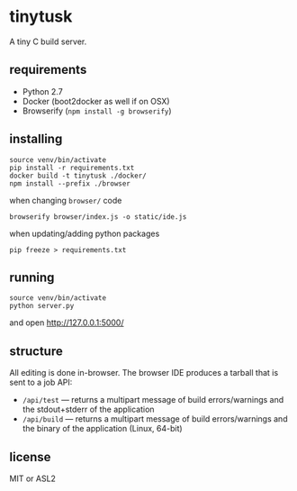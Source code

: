 # tinytusk

A tiny C build server.

## requirements

* Python 2.7
* Docker (boot2docker as well if on OSX)
* Browserify (`npm install -g browserify`)

## installing

```
source venv/bin/activate
pip install -r requirements.txt
docker build -t tinytusk ./docker/
npm install --prefix ./browser
```

when changing `browser/` code

```
browserify browser/index.js -o static/ide.js
```

when updating/adding python packages

```
pip freeze > requirements.txt
```

## running

```
source venv/bin/activate
python server.py
```

and open http://127.0.0.1:5000/

## structure

All editing is done in-browser. The browser IDE produces a tarball that is sent to a job API:

* `/api/test` &mdash; returns a multipart message of build errors/warnings and 
the stdout+stderr of the application
* `/api/build` &mdash; returns a multipart message of build errors/warnings and the binary of the application (Linux, 64-bit)

## license

MIT or ASL2
